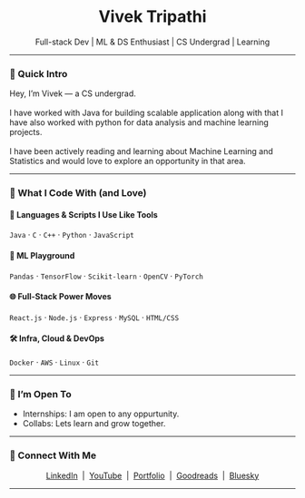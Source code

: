
<h1 align="center">Vivek Tripathi</h1>
<p align="center">Full-stack Dev | ML & DS Enthusiast | CS Undergrad | Learning</p>

---

### 🧠 Quick Intro

Hey, I’m Vivek — a CS undergrad.  
<br>
I have worked with Java for building scalable application along with that I have also worked with python for data analysis and machine learning projects.  
<br>
I have been actively reading and learning about Machine Learning and Statistics and would love to explore an opportunity in that area.

---

### 🔨 What I Code With (and Love)

#### 🚧 Languages & Scripts I Use Like Tools
`Java` · `C` · `C++` · `Python` · `JavaScript`

#### 🧠 ML Playground
`Pandas` · `TensorFlow` · `Scikit-learn` · `OpenCV` · `PyTorch`

#### 🌐 Full-Stack Power Moves
`React.js` · `Node.js` · `Express` · `MySQL` · `HTML/CSS`

#### 🛠 Infra, Cloud & DevOps
`Docker` · `AWS` · `Linux` · `Git`

---

### 🤝 I’m Open To

- Internships: I am open to any oppurtunity.
- Collabs: Lets learn and grow together.

---

### 🔗 Connect With Me

<p align="center">
  <a href="https://www.linkedin.com/in/vivek-tripathi-4a42a1162/" target="_blank">LinkedIn</a> &nbsp;|&nbsp;
  <a href="https://www.youtube.com/@vivekIsLagging" target="_blank">YouTube</a> &nbsp;|&nbsp;
  <a href="https://www.vivektripathi.com" target="_blank">Portfolio</a> &nbsp;|&nbsp;
  <a href="https://www.goodreads.com/user/show/188641679-vivek-tripathi" target="_blank">Goodreads</a> &nbsp;|&nbsp;
  <a href="https://bsky.app/profile/vivektripathi.bsky.social" target="_blank">Bluesky</a>
</p>

---
